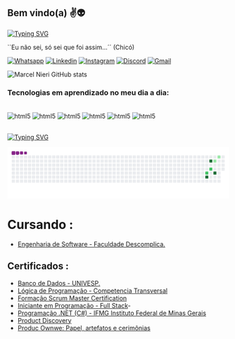 ## Bem vindo(a) ✌️👽


<a href="#"><img src="https://readme-typing-svg.herokuapp.com?font=Righteous&size=35&center=false&vCenter=true&width=500&height=70&duration=4000&lines=Ol%C3%A1+%F0%9F%91%8B%F0%9F%8F%BD;Bora+codar%3F" alt="Typing SVG" /></a>
<p>``Eu não sei, só sei que foi assim...´´ (Chicó)</p>

[![Whatsapp](https://img.shields.io/badge/WhatsApp-25D366?style=for-the-badge&logo=whatsapp&logoColor=white)](https://wa.me/5511910780108)
[![Linkedin](https://img.shields.io/badge/LinkedIn-0077B5?style=for-the-badge&logo=linkedin&logoColor=white
)](https://www.instagram.com/codeibuguei/)
[![Instagram](https://img.shields.io/badge/Instagram-E4405F?style=for-the-badge&logo=instagram&logoColor=white
)](https://www.instagram.com/codeibuguei/)
[![Discord](https://img.shields.io/badge/Discord-7289DA?style=for-the-badge&logo=discord&logoColor=white
)](discordapp.com/users/MarcelNieri#4678)
[![Gmail](https://img.shields.io/badge/Gmail-D14836?style=for-the-badge&logo=gmail&logoColor=white)](marcelnieri@codebug.com.br)

![Marcel Nieri GitHub stats](https://github-readme-stats.vercel.app/api?username=MarcelNieriDev&show_icons=true&theme=radical)


### Tecnologias em aprendizado no meu dia a dia:

<div style="display: inline_block"><br/>
<img align="center" alt="html5" src="https://img.shields.io/badge/HTML5-E34F26?style=for-the-badge&logo=html5&logoColor=white"/>
<img align="center" alt="html5" src="https://img.shields.io/badge/CSS-239120?&style=for-the-badge&logo=css3&logoColor=white"/>
<img align="center" alt="html5" src="https://img.shields.io/badge/JavaScript-F7DF1E?style=for-the-badge&logo=javascript&logoColor=black"/>
<img align="center" alt="html5" src="https://img.shields.io/badge/React-20232A?style=for-the-badge&logo=react&logoColor=61DAFB"/>
<img align="center" alt="html5" src="https://img.shields.io/badge/Node.js-43853D?style=for-the-badge&logo=node.js&logoColor=white"/>
<img align="center" alt="html5" src="https://img.shields.io/badge/PHP-777BB4?style=for-the-badge&logo=php&logoColor=white"/>


</div><br/>

<a href="#"><img src="https://readme-typing-svg.herokuapp.com?font=Fira+Code&size=20&center=falso&vCenter=false&multiline=true&width=435&height=90&duration=3000&lines=Apaixonado+por+tecnologia+e+em+como+;isso+pode+mudar+a+vida+das+pessoas;%F0%9F%92%99" alt="Typing SVG" /></a>

 
![snake gif](https://github.com/MarcelNieriDev/MarcelNieriDev/blob/output/github-contribution-grid-snake.gif)



# Cursando :

- [Engenharia de Software - Faculdade Descomplica.](https://descomplica.com.br/faculdade/a/) 

## Certificados : 

- [Banco de Dados - UNIVESP.](https://univesp.br/sites/527174b7b24a527adc000002/assets/5882d1369caf4d739a00036f/Bancos_de_Dados.pdf)
- [Lógica de Programação - Competencia Transversal](/assets/LP-Senai-Marcel%20Nieri.pdf) 
- [Formação Scrum Master Certification](/assets/SM-Marcel%20Nieri.pdf) 
- [Iniciante em Programação - Full Stack](/assets/FS-Alura-Marcel%20Nieri.pdf)- 
- [Programação .NET (C#) - IFMG Instituto Federal de Minas Gerais](/assets/IFMG%20-%20Marcel%20NIeri.pdf)  
- [Product Discovery](/assets/PO%20-%20Marcel%20Nieri.pdf)  
- [Produc Ownwe: Papel, artefatos e cerimônias](/assets/PO2%20-%20Marcel%20Nieri.pdf)

 
